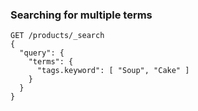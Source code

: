 ### Searching for multiple terms

```
GET /products/_search
{
  "query": {
    "terms": {
      "tags.keyword": [ "Soup", "Cake" ]
    }
  }
}
```
